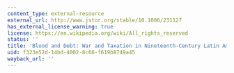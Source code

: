 ```yaml
---
content_type: external-resource
external_url: http://www.jstor.org/stable/10.1086/231127
has_external_license_warning: true
license: https://en.wikipedia.org/wiki/All_rights_reserved
status: ''
title: 'Blood and Debt: War and Taxation in Nineteenth-Century Latin America'
uid: f323e52d-14bd-4002-8c66-f619b8749a45
wayback_url: ''
---
```

